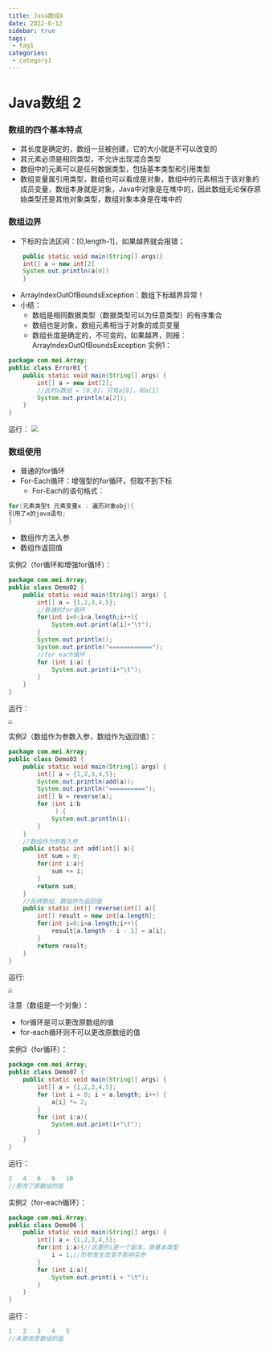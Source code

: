 ```yaml
---
title: Java数组Ⅱ
date: 2022-6-12
sidebar: true
tags:
 - tag1
categories:
 - category1
---
```

# Java数组 2
### 数组的四个基本特点
* 其长度是确定的，数组一旦被创建，它的大小就是不可以改变的
* 其元素必须是相同类型，不允许出现混合类型
* 数组中的元素可以是任何数据类型，包括基本类型和引用类型
* 数组变量属引用类型，数组也可以看成是对象，数组中的元素相当于该对象的成员变量，数组本身就是对象，Java中对象是在堆中的，因此数组无论保存原始类型还是其他对象类型，数组对象本身是在堆中的

### 数组边界
* 下标的合法区间：[0,length-1]，如果越界就会报错；
```java
	public static void main(String[] args){
	int[] a = new int[2]
	System.out.println(a[0])
	}
```
* ArraylndexOutOfBoundsException：数组下标越界异常！
* 小结：
  * 数组是相同数据类型（数据类型可以为任意类型）的有序集合
  * 数组也是对象，数组元素相当于对象的成员变量
  * 数组长度是确定的，不可变的，如果越界，则报：ArraylndexOutOfBoundsException
  实例1：
```java
package com.mei.Array;
public class Error01 {
    public static void main(String[] args) {
        int[] a = new int[2];
        //此时a数组 = [0,0]，只有a[0]，和a[1]
        System.out.println(a[2]);
    }
}
```

运行：
<img src="https://mzp-picture.oss-cn-hangzhou.aliyuncs.com/img/数组索引超标报错.png" style="zoom:80%;" />


### 数组使用
* 普通的for循环
* For-Each循环：增强型的for循环，但取不到下标
  * For-Each的语句格式：
```java
for(元素类型t 元素变量x : 遍历对象obj){
引用了x的java语句;
}
```
* 数组作方法入参
* 数组作返回值

实例2（for循环和增强for循环）：
```java
package com.mei.Array;
public class Demo02 {
    public static void main(String[] args) {
        int[] a = {1,2,3,4,5};
        //普通的for循环
        for(int i=0;i<a.length;i++){
            System.out.print(a[i]+"\t");
        }
        System.out.println();
        System.out.println("============");
        //for each循环
        for (int i:a) {
            System.out.print(i+"\t");
        }
    }
}
```
运行：

<img src="https://mzp-picture.oss-cn-hangzhou.aliyuncs.com/img/数组for和增强for.png" style="zoom:50%;" />

实例2（数组作为参数入参，数组作为返回值）：
```java
package com.mei.Array;
public class Demo03 {
    public static void main(String[] args) {
        int[] a = {1,2,3,4,5};
        System.out.println(add(a));
        System.out.println("==========");
        int[] b = reverse(a);
        for (int i:b
             ) {
            System.out.println(i);
        }
    }
    //数组作为参数入参
    public static int add(int[] a){
        int sum = 0;
        for(int i:a){
            sum += i;
        }
        return sum;
    }
    //反转数组，数组作为返回值
    public static int[] reverse(int[] a){
        int[] result = new int[a.length];
        for(int i=0;i<a.length;i++){
            result[a.length - i - 1] = a[i];
        }
        return result;
    }
}
```
运行:

<img src="https://mzp-picture.oss-cn-hangzhou.aliyuncs.com/img/数组入参和返回.png" style="zoom:50%;" />

注意（数组是一个对象）：
* for循环是可以更改原数组的值
* for-each循环则不可以更改原数组的值

实例3（for循环）：
```java
package com.mei.Array;
public class Demo07 {
    public static void main(String[] args) {
        int[] a = {1,2,3,4,5};
        for (int i = 0; i < a.length; i++) {
            a[i] *= 2;
        }
        for (int i:a){
            System.out.print(i+"\t");
        }
    }
}
```
运行：
```java
2	4	6	8	10
//更改了原数组的值
```

实例2（for-each循环）：
```java
package com.mei.Array;
public class Demo06 {
    public static void main(String[] args) {
        int[] a = {1,2,3,4,5};
        for(int i:a){//这里的i是一个副本，是基本类型
            i = 1;//形参发生改变不影响实参
        }
        for (int i:a){
            System.out.print(i + "\t");
        }
    }
}
```

运行：
```java
1	2	3	4	5
//未更改原数组的值
```